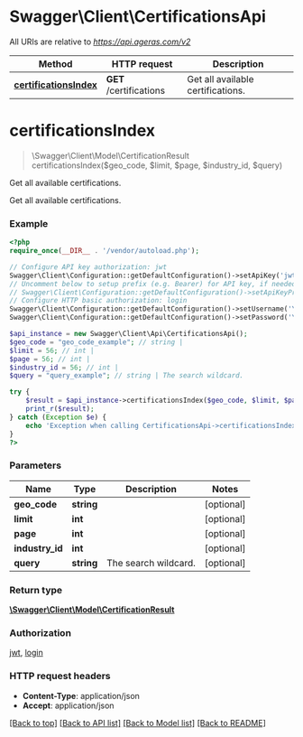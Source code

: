 # Swagger\Client\CertificationsApi

All URIs are relative to *https://api.ageras.com/v2*

Method | HTTP request | Description
------------- | ------------- | -------------
[**certificationsIndex**](CertificationsApi.md#certificationsIndex) | **GET** /certifications | Get all available certifications.


# **certificationsIndex**
> \Swagger\Client\Model\CertificationResult certificationsIndex($geo_code, $limit, $page, $industry_id, $query)

Get all available certifications.

Get all available certifications.

### Example
```php
<?php
require_once(__DIR__ . '/vendor/autoload.php');

// Configure API key authorization: jwt
Swagger\Client\Configuration::getDefaultConfiguration()->setApiKey('jwt', 'YOUR_API_KEY');
// Uncomment below to setup prefix (e.g. Bearer) for API key, if needed
// Swagger\Client\Configuration::getDefaultConfiguration()->setApiKeyPrefix('jwt', 'Bearer');
// Configure HTTP basic authorization: login
Swagger\Client\Configuration::getDefaultConfiguration()->setUsername('YOUR_USERNAME');
Swagger\Client\Configuration::getDefaultConfiguration()->setPassword('YOUR_PASSWORD');

$api_instance = new Swagger\Client\Api\CertificationsApi();
$geo_code = "geo_code_example"; // string | 
$limit = 56; // int | 
$page = 56; // int | 
$industry_id = 56; // int | 
$query = "query_example"; // string | The search wildcard.

try {
    $result = $api_instance->certificationsIndex($geo_code, $limit, $page, $industry_id, $query);
    print_r($result);
} catch (Exception $e) {
    echo 'Exception when calling CertificationsApi->certificationsIndex: ', $e->getMessage(), PHP_EOL;
}
?>
```

### Parameters

Name | Type | Description  | Notes
------------- | ------------- | ------------- | -------------
 **geo_code** | **string**|  | [optional]
 **limit** | **int**|  | [optional]
 **page** | **int**|  | [optional]
 **industry_id** | **int**|  | [optional]
 **query** | **string**| The search wildcard. | [optional]

### Return type

[**\Swagger\Client\Model\CertificationResult**](../Model/CertificationResult.md)

### Authorization

[jwt](../../README.md#jwt), [login](../../README.md#login)

### HTTP request headers

 - **Content-Type**: application/json
 - **Accept**: application/json

[[Back to top]](#) [[Back to API list]](../../README.md#documentation-for-api-endpoints) [[Back to Model list]](../../README.md#documentation-for-models) [[Back to README]](../../README.md)

